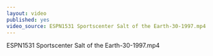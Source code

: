 ```yaml
---
layout: video
published: yes
video_source: ESPN1531 Sportscenter Salt of the Earth-30-1997.mp4
---
```

ESPN1531 Sportscenter Salt of the Earth-30-1997.mp4

